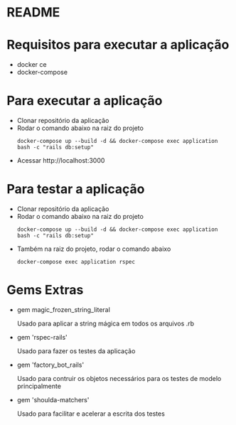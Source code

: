 # README

# Requisitos para executar a aplicação

  - docker ce
  - docker-compose

# Para executar a aplicação

  - Clonar repositório da aplicação
  - Rodar o comando abaixo na raiz do projeto
    ```
    docker-compose up --build -d && docker-compose exec application bash -c "rails db:setup"
    ```
  - Acessar http://localhost:3000
  
# Para testar a aplicação
  
  - Clonar repositório da aplicação
  - Rodar o comando abaixo na raiz do projeto
    ```
    docker-compose up --build -d && docker-compose exec application bash -c "rails db:setup"
    ```
  - Também na raiz do projeto, rodar o comando abaixo
    ```
    docker-compose exec application rspec
    ```


# Gems Extras
  - gem magic_frozen_string_literal

    Usado para aplicar a string mágica em todos os arquivos .rb

  - gem 'rspec-rails'

    Usado para fazer os testes da aplicação

  - gem 'factory_bot_rails'

    Usado para contruir os objetos necessários para os testes de modelo principalmente

  - gem 'shoulda-matchers'

    Usado para facilitar e acelerar a escrita dos testes
